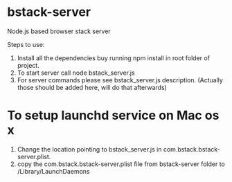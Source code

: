 bstack-server
=============

Node.js based browser stack server

Steps to use:
1. Install all the dependencies buy running npm install in root folder of project.
2. To start server call node bstack_server.js
3. For server commands please see bstack_server.js description. (Actually those should be added here, will do that afterwards)

# To setup launchd service on Mac os x
1. Change the location pointing to bstack_server.js in com.bstack.bstack-server.plist.
1. copy the com.bstack.bstack-server.plist file from bstack-server folder to /Library/LaunchDaemons

